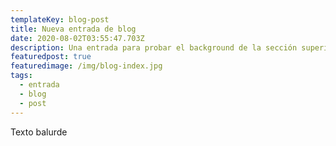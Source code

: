 ```yaml
---
templateKey: blog-post
title: Nueva entrada de blog
date: 2020-08-02T03:55:47.703Z
description: Una entrada para probar el background de la sección superior
featuredpost: true
featuredimage: /img/blog-index.jpg
tags:
  - entrada
  - blog
  - post
---
```

Texto balurde